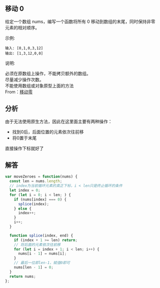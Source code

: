 ## 移动 0

给定一个数组 nums，编写一个函数将所有 0 移动到数组的末尾，同时保持非零元素的相对顺序。

示例:
```
输入: [0,1,0,3,12]
输出: [1,3,12,0,0]
```
说明:

必须在原数组上操作，不能拷贝额外的数组。  
尽量减少操作次数。  
不能使用数组或对象原型上面的方法  
From：[移动零](https://leetcode-cn.com/problems/move-zeroes/)
## 分析
由于无法使用原生方法，因此在这里面主要有两种操作：  
- 找到0后，后面位置的元素依次往前移
- 将0置于末尾

直接操作下标就好了

## 解答

```javascript
var moveZeroes = function(nums) {
  const len = nums.length;
  // index为当前循环元素的真正下标，i < len只是终止循环的条件
  let index = 0;
  for (let i = 0; i < len; ) {
    if (nums[index] === 0) {
      splice(index);
    } else {
      index++;
    }
    i++;
  }

  function splice(index, end) {
    if (index + 1 >= len) return;
    // 将后面的元素依次往前移
    for (let i = index + 1; i < len; i++) {
      nums[i - 1] = nums[i];
    }
    // 最后一位即len-1，赋值0即可
    nums[len - 1] = 0;
  }
  return nums;
};
```
